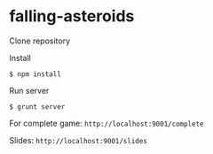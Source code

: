 falling-asteroids
=================

Clone repository

Install

```$ npm install```

Run server

```$ grunt server```

For complete game: ```http://localhost:9001/complete```

Slides: ```http://localhost:9001/slides```